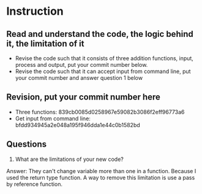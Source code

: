 ﻿# Instruction

## Read and understand the code, the logic behind it, the limitation of it
* Revise the code such that it consists of three addition functions, input, process and output, put your commit number below.
* Revise the code such that it can accept input from command line, put your commit number and answer question 1 below

## Revision, put your commit number here
* Three functions: 839cb0085d0258967e59082b3086f2eff96773a6
* Get input from command line: bfdd934945a2e048a195f946dda1e44c0b1582bd

## Questions
1. What are the limitations of your new code?

Answer: They can't change variable more than one in a function. Because I used the return type function.
A way to remove this limitation is use a pass by reference function.
